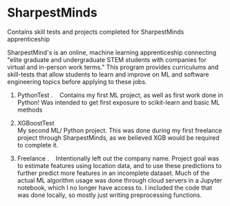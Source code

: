 # SharpestMinds
Contains skill tests and projects completed for SharpestMinds apprenticeship

SharpestMind's is an online, machine learning apprenticeship connecting "elite graduate and undergraduate STEM students with companies for virtual and in-person work terms."
This program provides curriculums and skill-tests that allow students to learn and improve on ML and software engineering topics before applying to these jobs.

1. PythonTest . 
    Contains my first ML project, as well as first work done in Python!
    Was intended to get first exposure to scikit-learn and basic ML methods

2. XGBoostTest  
    My second ML/ Python project.
    This was done during my first freelance project through SharpestMinds, as we believed XGB would be required to complete it.
    
3. Freelance . 
    Intentionally left out the company name.
    Project goal was to estimate features using location data, and to use these predictions to further predict more features in an incomplete dataset.
    Much of the actual ML algorithm usage was done through cloud servers in a Jupyter notebook, which I no longer have access to. I included the code that was done locally, so mostly just writing preprocessing functions.
